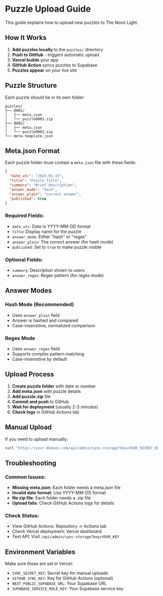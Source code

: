 # Puzzle Upload Guide

This guide explains how to upload new puzzles to The Noon Light.

## How It Works

1. **Add puzzles locally** to the `puzzles/` directory
2. **Push to GitHub** - triggers automatic upload
3. **Vercel builds** your app
4. **GitHub Action** syncs puzzles to Supabase
5. **Puzzles appear** on your live site

## Puzzle Structure

Each puzzle should be in its own folder:

```
puzzles/
├── 0001/
│   ├── meta.json
│   └── puzzle0001.zip
├── 0002/
│   ├── meta.json
│   └── puzzle0002.zip
└── meta-template.json
```

## Meta.json Format

Each puzzle folder must contain a `meta.json` file with these fields:

```json
{
  "date_utc": "2025-01-15",
  "title": "Puzzle Title",
  "summary": "Brief description",
  "answer_mode": "hash",
  "answer_plain": "correct answer",
  "published": true
}
```

### Required Fields:
- `date_utc`: Date in YYYY-MM-DD format
- `title`: Display name for the puzzle
- `answer_mode`: Either "hash" or "regex"
- `answer_plain`: The correct answer (for hash mode)
- `published`: Set to `true` to make puzzle visible

### Optional Fields:
- `summary`: Description shown to users
- `answer_regex`: Regex pattern (for regex mode)

## Answer Modes

### Hash Mode (Recommended)
- Uses `answer_plain` field
- Answer is hashed and compared
- Case-insensitive, normalized comparison

### Regex Mode
- Uses `answer_regex` field
- Supports complex pattern matching
- Case-insensitive by default

## Upload Process

1. **Create puzzle folder** with date or number
2. **Add meta.json** with puzzle details
3. **Add puzzle.zip** file
4. **Commit and push** to GitHub
5. **Wait for deployment** (usually 2-3 minutes)
6. **Check logs** in GitHub Actions tab

## Manual Upload

If you need to upload manually:

```bash
curl "https://your-domain.com/api/admin/sync-storage?key=YOUR_SECRET_KEY"
```

## Troubleshooting

### Common Issues:
- **Missing meta.json**: Each folder needs a meta.json file
- **Invalid date format**: Use YYYY-MM-DD format
- **No zip file**: Each folder needs a .zip file
- **Upload fails**: Check GitHub Actions logs for details

### Check Status:
- View GitHub Actions: Repository → Actions tab
- Check Vercel deployment: Vercel dashboard
- Test API: Visit `/api/admin/sync-storage?key=YOUR_KEY`

## Environment Variables

Make sure these are set in Vercel:
- `SYNC_SECRET_KEY`: Secret key for manual uploads
- `GITHUB_SYNC_KEY`: Key for GitHub Actions (optional)
- `NEXT_PUBLIC_SUPABASE_URL`: Your Supabase URL
- `SUPABASE_SERVICE_ROLE_KEY`: Your Supabase service key
